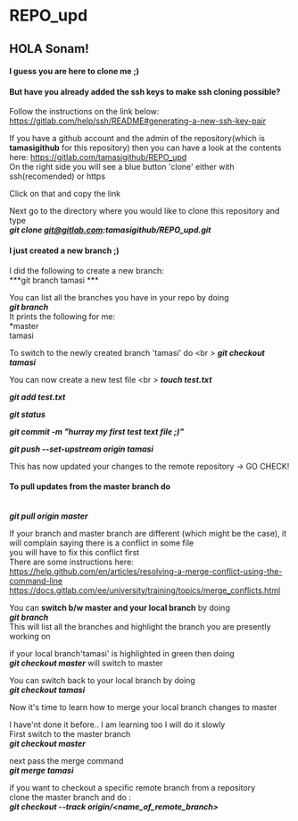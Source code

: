 # REPO_upd

## HOLA Sonam!

#### I guess you are here to clone me ;)

#### But have you already added the ssh keys to make ssh cloning possible?
Follow the instructions on the link below: 
<br /> https://gitlab.com/help/ssh/README#generating-a-new-ssh-key-pair

If you have a github account and the admin of the repository(which is **tamasigithub** for this repository)
then you can have a look at the contents here:
https://gitlab.com/tamasigithub/REPO_upd
<br /> On the right side you will see a blue button 'clone' either with ssh(recomended) or https

Click on that and copy the link

Next go to the directory where you would like to clone this repository and type
<br /> ***git clone git@gitlab.com:tamasigithub/REPO_upd.git***

#### I just created a new branch ;) 
I did the following to create a new branch:
<br /> ***git branch tamasi ***

You can list all the branches you have in your repo by doing
<br /> ***git branch***
<br /> It prints the following for me:
<br /> \*master
<br /> tamasi

To switch to the newly created branch 'tamasi' do
<br \> ***git checkout tamasi***

You can now create a new test file
<br \> ***touch test.txt***

***git add test.txt***

***git status***

***git commit -m "hurray my first test text file ;)"***

***git push --set-upstream origin tamasi***

This has now updated your changes to the remote repository -> GO CHECK!

#### To pull updates from the master branch do
<br /> ***git pull origin master***

If your branch and master branch are different (which might be the case),
it will complain saying there is a conflict in some file
<br /> you will have to fix this conflict first
<br /> There are some instructions here:
<br /> https://help.github.com/en/articles/resolving-a-merge-conflict-using-the-command-line 
<br /> https://docs.gitlab.com/ee/university/training/topics/merge_conflicts.html

You can **switch b/w master and your local branch** by doing
<br /> ***git branch*** 
<br /> This will list all the branches and highlight the branch you are presently working on

if your local branch'tamasi' is highlighted in green  then doing 
<br /> ***git checkout master*** will switch to master 

You can switch back to your local branch by doing 
<br /> ***git checkout tamasi***

Now it's time to learn how to merge your local branch changes to master

I have'nt done it before.. I am learning too I will do it slowly
<br /> First switch to the master branch
<br /> ***git checkout master***

next pass the merge command
<br /> ***git merge tamasi***

if you want to checkout a specific remote branch from a repository
<br /> clone the master branch and do :
<br /> ***git checkout --track origin/<name_of_remote_branch>***
